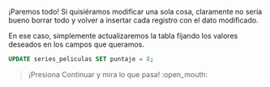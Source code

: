 ¡Paremos todo! Si quisiéramos modificar una sola cosa, claramente no sería bueno borrar todo y volver a insertar cada registro con el dato modificado. 

En ese caso, simplemente actualizaremos la tabla fijando los valores deseados en los campos que queramos.

<div
  class='mu-sql-table'
  data-name='series_peliculas'
  data-columns='[{"name": "id_contenido", "pk": true}, "titulo", "puntaje"]'
  data-rows='[
    [1, "Stranger things", 10], 
    [2, "Breaking bad", 9.7],
    [3, "IT", 9.3],
    [4, "Better call Saul", 9.5],
    [5, "The Flash", 7.5]
  ]'>
</div>

``` sql 
UPDATE series_peliculas SET puntaje = 8; 
```

> ¡Presiona Continuar y mira lo que pasa! :open\_mouth: